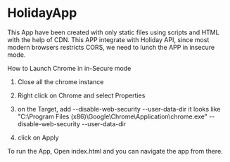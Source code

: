 # HolidayApp
This App have been created with only static files using scripts and HTML with the help of CDN. 
This APP integrate with Holiday API, since most modern browsers restricts CORS, we need to lunch the APP in insecure mode.

How to Launch Chrome in in-Secure mode

1. Close all the chrome instance
2. Right click on Chrome and select Properties
3. on the Target, add --disable-web-security --user-data-dir
    it looks like 
    "C:\Program Files (x86)\Google\Chrome\Application\chrome.exe" --disable-web-security --user-data-dir
    
4. click on Apply

To run the App, Open index.html and you can navigate the app from there.

